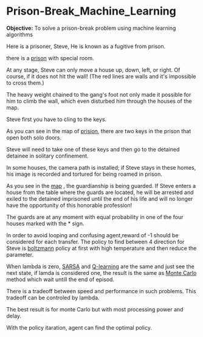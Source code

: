 # Prison-Break_Machine_Learning

**Objective:** To solve a prison-break problem using machine learning algorithms

Here is a prisoner, Steve, He is known as a fugitive from prison.

there is a [prison](https://github.com/rabieifk/Prison-Break_Machine_Learning/blob/master/Prison.png) with special room.


At any stage, Steve can only move a house up, down, left, or right. 
Of course, if it does not hit the wall! (The red lines are walls and it's impossible to cross them.) 


The heavy weight chained to the gang's foot not only made it possible for him to climb the wall, which even disturbed him through the houses of the map.


Steve first you have to cling to the keys. 


As you can see in the map of [prision](https://github.com/rabieifk/Prison-Break_Machine_Learning/blob/master/Prison.png), there are two keys in the prison that open both solo doors. 


Steve will need to take one of these keys and then go to the detained detainee in solitary confinement.


In some houses, the camera path is installed; if Steve stays in these homes, his image is recorded and tortured for being roamed in prison.


As you see in the [map](https://github.com/rabieifk/Prison-Break_Machine_Learning/blob/master/Prison.png) , the guardianship is being guarded. 
If Steve enters a house from the table where the guards are located, 
he will be arrested and exiled to the detained imprisoned until the end of his life and will no longer have the opportunity of this honorable profession!


The guards are at any moment with equal probability in one of the four houses marked with the * sign.

In order to avoid looping and confusing agent,reward of -1 should be considered for each transfer. The policy to find between 4 direction for Steve is [boltzmann](https://en.wikipedia.org/wiki/Boltzmann_distribution) policy at first with high temperature and then reduce the parameter.

When lambda is zero, [SARSA](https://en.wikipedia.org/wiki/State%E2%80%93action%E2%80%93reward%E2%80%93state%E2%80%93action) and [Q-learning](https://en.wikipedia.org/wiki/Q-learning) are the same and just see the next state, if lamda is considered one, the result is the same as [Monte Carlo](https://en.wikipedia.org/wiki/Monte_Carlo_algorithm) method which wait untill the end of episod.

There is a tradeoff between speed and performance in such problems. This tradeoff can be controled by lambda.

The best result is for monte Carlo but with most processing power and delay. 

With the policy itaration, agent can find the optimal policy.


